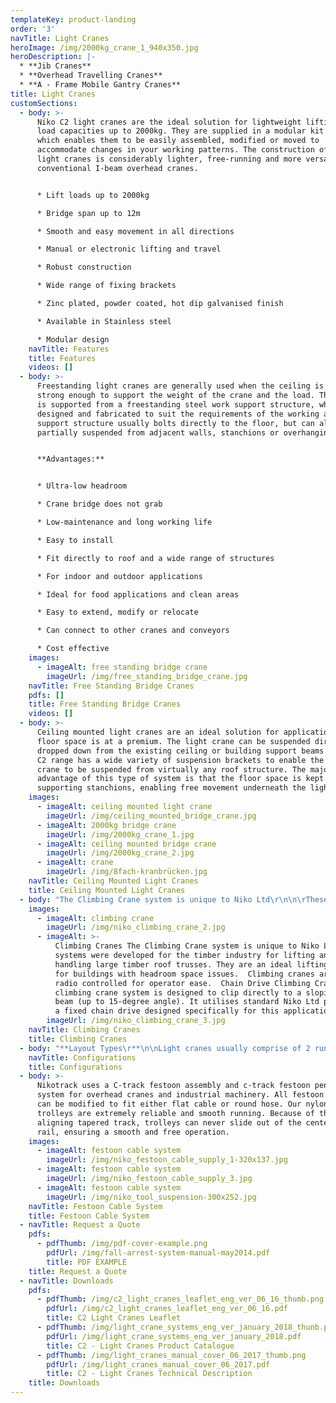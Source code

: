 ```yaml
---
templateKey: product-landing
order: '3'
navTitle: Light Cranes
heroImage: /img/2000kg_crane_1_940x350.jpg
heroDescription: |-
  * **Jib Cranes**
  * **Overhead Travelling Cranes**
  * **A - Frame Mobile Gantry Cranes**
title: Light Cranes
customSections:
  - body: >-
      Niko C2 light cranes are the ideal solution for lightweight lifting of
      load capacities up to 2000kg. They are supplied in a modular kit form,
      which enables them to be easily assembled, modified or moved to
      accommodate changes in your working patterns. The construction of Niko C2
      light cranes is considerably lighter, free-running and more versatile than
      conventional I-beam overhead cranes.


      * Lift loads up to 2000kg

      * Bridge span up to 12m

      * Smooth and easy movement in all directions

      * Manual or electronic lifting and travel

      * Robust construction

      * Wide range of fixing brackets

      * Zinc plated, powder coated, hot dip galvanised finish

      * Available in Stainless steel

      * Modular design
    navTitle: Features
    title: Features
    videos: []
  - body: >-
      Freestanding light cranes are generally used when the ceiling is not
      strong enough to support the weight of the crane and the load. The crane
      is supported from a freestanding steel work support structure, which is
      designed and fabricated to suit the requirements of the working area. The
      support structure usually bolts directly to the floor, but can also be
      partially suspended from adjacent walls, stanchions or overhanging beams.


      **Advantages:**


      * Ultra-low headroom

      * Crane bridge does not grab

      * Low-maintenance and long working life

      * Easy to install

      * Fit directly to roof and a wide range of structures

      * For indoor and outdoor applications

      * Ideal for food applications and clean areas

      * Easy to extend, modify or relocate

      * Can connect to other cranes and conveyors

      * Cost effective
    images:
      - imageAlt: free standing bridge crane
        imageUrl: /img/free_standing_bridge_crane.jpg
    navTitle: Free Standing Bridge Cranes
    pdfs: []
    title: Free Standing Bridge Cranes
    videos: []
  - body: >-
      Ceiling mounted light cranes are an ideal solution for applications where
      floor space is at a premium. The light crane can be suspended directly or
      dropped down from the existing ceiling or building support beams. The Niko
      C2 range has a wide variety of suspension brackets to enable the light
      crane to be suspended from virtually any roof structure. The major
      advantage of this type of system is that the floor space is kept clear of
      supporting stanchions, enabling free movement underneath the light crane.
    images:
      - imageAlt: ceiling mounted light crane
        imageUrl: /img/ceiling_mounted_bridge_crane.jpg
      - imageAlt: 2000kg bridge crane
        imageUrl: /img/2000kg_crane_1.jpg
      - imageAlt: ceiling mounted bridge crane
        imageUrl: /img/2000kg_crane_2.jpg
      - imageAlt: crane
        imageUrl: /img/8fach-kranbrücken.jpg
    navTitle: Ceiling Mounted Light Cranes
    title: Ceiling Mounted Light Cranes
  - body: "The Climbing Crane system is unique to Niko Ltd\r\n\n\rThese systems were developed for the timber industry for lifting and handling large timber roof trusses. They are an ideal lifting solution for buildings with headroom space issues.\r\n\n\rClimbing cranes are usually radio controlled for operator ease.\r\n\n\rChain Drive Climbing Crane\r\n\n\rThe climbing crane system is designed to clip directly to a sloping roof beam (up to 15-degree angle). It utilises standard Niko Ltd parts with a fixed chain drive designed specifically for this application."
    images:
      - imageAlt: climbing crane
        imageUrl: /img/niko_climbing_crane_2.jpg
      - imageAlt: >-
          Climbing Cranes The Climbing Crane system is unique to Niko Ltd  These
          systems were developed for the timber industry for lifting and
          handling large timber roof trusses. They are an ideal lifting solution
          for buildings with headroom space issues.  Climbing cranes are usually
          radio controlled for operator ease.  Chain Drive Climbing Crane  The
          climbing crane system is designed to clip directly to a sloping roof
          beam (up to 15-degree angle). It utilises standard Niko Ltd parts with
          a fixed chain drive designed specifically for this application.
        imageUrl: /img/niko_climbing_crane_3.jpg
    navTitle: Climbing Cranes
    title: Climbing Cranes
  - body: "**Layout Types\r**\n\nLight cranes usually comprise of 2 runway tracks running parallel with a bridge suspended below. The bridge enables a chain hoist or alternative lifting device to be suspended and travel from side to side along the bridge. The bridge can be travelled forwards and backwards along the runway tracks. This enables to operator to lift, move and lower a load anywhere within the working footprint below the light crane.\r\n\n\rIt is possible to have multiple light crane bridges suspended from the same runway tracks.\r\n\n**\rSingle Girder Light Cranes**\n\n![single girder light crane](/img/single_girder_21.jpg)\n\nSingle girder light cranes feature a single track bridge rail. This is the most common type of light crane system. The main advantage of single girder light cranes is that they offer the widest travel distance along the bridge and across the runway tracks.\r\n\n\r\n\n**Double Girder Light Cranes**\n\n![double girder light crane](/img/double_girder_light_crane.jpg)\n\nDouble girder light cranes feature a twin track bridge rail with the hoist suspended so that the weight of the load is carried evenly across both rails. The main advantage of double girder light cranes is that they offer a wider span between the runways than a single girder equivalent. It is also possible to add an intermediate runway beam and enable an even longer bridge length.\n\n**Low-headroom Light Cranes**\n\n![low headroom light crane](/img/low_headroom_1.jpg)\n\nLow-headroom light cranes feature a double girder bridge with a raised suspension section for mounting the hoist or alterative lifting device. The Niko product offers the lowest available headroom solution on the market. As a standard, the hoist is suspended within 100mm of the crane support point and in some instances even less. The main advantage of Low-headroom light cranes is that they provide a lifting solution in confined spaces where overhead lifting would not normally be possible.\r\n\n**\rMonorails\r**\n\n\rMonorails feature an independent track rail with a trolley that can be used to suspend a hoist or alternative lifting device. The hoist can then travel forward and back along the full length of the rail. Monorails consist of an assembly of straight track sections, curved track bends, junction switches and turn tables. The junction switches and turn table enable a change in direction, allowing the hoist trolley to follow different travel paths.\n\n**Light Crane Latching Systems**\n\n![light crane latching system](/img/latching.jpg)\n\nLatching systems interlock with the bridge of a light crane and enable the hoist trolley to be used on an adjacent monorail or another light crane system. It is possible to combine multiple latching devices within a single light crane system. The main advantage of latching systems is that they enable the use of the hoist or alternative lifting device outside of the normal working footprint of a light crane.\r\n\n**\rSliding Cantilever Beams**\n\n![sliding cantilever beam cranes](/img/sliding_cantilever.jpg)\n\nSliding cantilever beams are used to enable lifting outside of the normal working footprint of a light crane or monorail system. They feature an under-slung cantilever section suspended from a light crane bridge, monorail track or crane runway rails. The cantilever section can then travel past the confines of the suspending rail and enable lifting outside of the normal lifting footprint. This type of system is the ideal solution for lifting and moving a load in and out of containers; or for cranes that need to avoid obstacles within the working area."
    navTitle: Configurations
    title: Configurations
  - body: >-
      Nikotrack uses a C-track festoon assembly and c-track festoon pendant
      system for overhead cranes and industrial machinery. All festoon trolleys
      can be modified to fit either flat cable or round hose. Our nylon cable
      trolleys are extremely reliable and smooth running. Because of the self
      aligning tapered track, trolleys can never slide out of the center of the
      rail, ensuring a smooth and free operation.
    images:
      - imageAlt: festoon cable system
        imageUrl: /img/niko_festoon_cable_supply_1-320x137.jpg
      - imageAlt: festoon cable system
        imageUrl: /img/niko_festoon_cable_supply_3.jpg
      - imageAlt: festoon cable system
        imageUrl: /img/niko_tool_suspension-300x252.jpg
    navTitle: Festoon Cable System
    title: Festoon Cable System
  - navTitle: Request a Quote
    pdfs:
      - pdfThumb: /img/pdf-cover-example.png
        pdfUrl: /img/fall-arrest-system-manual-may2014.pdf
        title: PDF EXAMPLE
    title: Request a Quote
  - navTitle: Downloads
    pdfs:
      - pdfThumb: /img/c2_light_cranes_leaflet_eng_ver_06_16_thumb.png
        pdfUrl: /img/c2_light_cranes_leaflet_eng_ver_06_16.pdf
        title: C2 Light Cranes Leaflet
      - pdfThumb: /img/light_crane_systems_eng_ver_january_2018_thunb.png
        pdfUrl: /img/light_crane_systems_eng_ver_january_2018.pdf
        title: C2 - Light Cranes Product Catalogue
      - pdfThumb: /img/light_cranes_manual_cover_06_2017_thumb.png
        pdfUrl: /img/light_cranes_manual_cover_06_2017.pdf
        title: C2 - Light Cranes Technical Description
    title: Downloads
---
```


